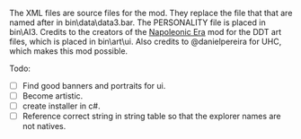 The XML files are source files for the mod. They replace the file that that are named after in bin\data\data3.bar. The PERSONALITY file is placed in bin\AI3. Credits to the creators of the [Napoleonic Era](https://www.moddb.com/mods/napoleonic-era) mod for the DDT art files, which is placed in bin\art\ui. Also credits to @danielpereira for UHC, which makes this mod possible.

Todo:

- [ ] Find good banners and portraits for ui.
- [ ] Become artistic.
- [ ] create installer in c#.
- [ ] Reference correct string in string table so that the explorer names are not natives.
